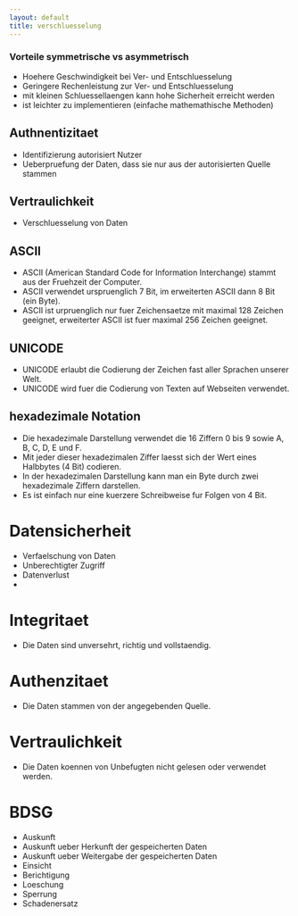 ```yaml
---
layout: default
title: verschluesselung
---
```

### Vorteile symmetrische vs asymmetrisch
- Hoehere Geschwindigkeit bei Ver- und Entschluesselung
- Geringere Rechenleistung zur Ver- und Entschluesselung
- mit kleinen Schluessellaengen kann hohe Sicherheit erreicht werden
- ist leichter zu implementieren (einfache mathemathische Methoden)



## Authnentizitaet
- Identifizierung autorisiert Nutzer
- Ueberpruefung der Daten, dass sie nur aus der autorisierten Quelle stammen
## Vertraulichkeit
- Verschluesselung von Daten


## ASCII
- ASCII (American Standard Code for Information Interchange) stammt aus der Fruehzeit der Computer.
- ASCII verwendet urspruenglich 7 Bit, im erweiterten ASCII dann 8 Bit (ein Byte).
- ASCII ist urpruenglich nur fuer Zeichensaetze mit maximal 128 Zeichen geeignet, erweiterter ASCII ist fuer maximal 256 Zeichen geeignet.
## UNICODE
- UNICODE erlaubt die Codierung der Zeichen fast aller Sprachen unserer Welt.
- UNICODE wird fuer die Codierung von Texten auf Webseiten verwendet.

## hexadezimale Notation
- Die hexadezimale Darstellung verwendet die 16 Ziffern 0 bis 9 sowie A, B, C, D, E und F.
- Mit jeder dieser hexadezimalen Ziffer laesst sich der Wert eines Halbbytes (4 Bit) codieren.
- In der hexadezimalen Darstellung kann man ein Byte durch zwei hexadezimale Ziffern darstellen.
- Es ist einfach nur eine kuerzere Schreibweise fur Folgen von 4 Bit.



# Datensicherheit
- Verfaelschung von Daten
- Unberechtigter Zugriff
- Datenverlust
- 

# Integritaet
- Die Daten sind unversehrt, richtig und vollstaendig.
# Authenzitaet
- Die Daten stammen von der angegebenden Quelle.
# Vertraulichkeit
- Die Daten koennen von Unbefugten nicht gelesen oder verwendet werden.

# BDSG
- Auskunft
- Auskunft ueber Herkunft der gespeicherten Daten
- Auskunft ueber Weitergabe der gespeicherten Daten
- Einsicht
- Berichtigung
- Loeschung
- Sperrung
- Schadenersatz
